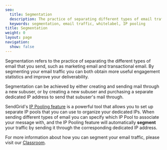 ```yaml
---
seo:
  title: Segmentation
  description: The practice of separating different types of email traffic.
  keywords: segmentation, email traffic, whitelabel, IP pooling
title: Segmentation
weight: 0
layout: page
navigation:
  show: false
---
```


Segmentation refers to the practice of separating the different types of email that you send, such as marketing email and transactional email. By segmenting your email traffic you can both obtain more useful engagement statistics and improve your deliverability.

Segmentation can be achieved by either creating and sending mail through a new subuser, or by creating a new subuser and purchasing a separate dedicated IP address to send that subuser's mail through.

SendGrid's [IP Pooling feature](https://sendgrid.com/docs/Web_API_v3/IP_Management/ip_pools.html) is a powerful tool that allows you to set up separate IP pools that you can use to organize your dedicated IPs. When sending different types of email you can specify which IP Pool to associate your message with, and the IP Pooling feature will automatically **segment** your traffic by sending it through the corresponding dedicated IP address.

<call-out>

For more information about how you can segment your email traffic, please visit our [Classroom]({{root_url}}/Classroom/Deliver/Delivery_Introduction/segment_your_email_traffic_with_subusers.html).

</call-out>
